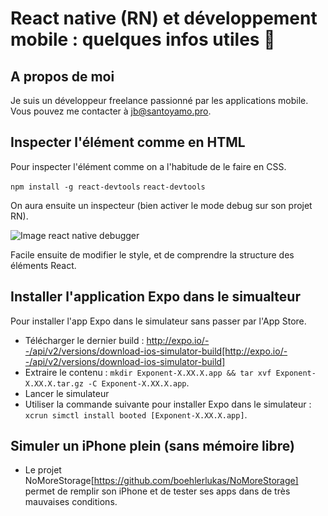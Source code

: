 # React native (RN) et développement mobile : quelques infos utiles 📱

## A propos de moi

Je suis un développeur freelance passionné par les applications mobile. Vous pouvez me contacter à jb@santoyamo.pro.

## Inspecter l'élément comme en HTML

Pour inspecter l'élément comme on a l'habitude de le faire en CSS.

`npm install -g react-devtools`
`react-devtools`

On aura ensuite un inspecteur (bien activer le mode debug sur son projet RN).

![Image react native debugger](https://screen.chauvin.tech/React_Developer_Tools_2018-10-19_14-41-01.png)

Facile ensuite de modifier le style, et de comprendre la structure des éléments React.

## Installer l'application Expo dans le simualteur

Pour installer l'app Expo dans le simulateur sans passer par l'App Store.
- Télécharger le dernier build : http://expo.io/--/api/v2/versions/download-ios-simulator-build[http://expo.io/--/api/v2/versions/download-ios-simulator-build]
- Extraire le contenu : `mkdir Exponent-X.XX.X.app && tar xvf Exponent-X.XX.X.tar.gz -C Exponent-X.XX.X.app`. 
- Lancer le simulateur 
- Utiliser la commande suivante pour installer Expo dans le simulateur : `xcrun simctl install booted [Exponent-X.XX.X.app]`.

## Simuler un iPhone plein (sans mémoire libre)

- Le projet NoMoreStorage[https://github.com/boehlerlukas/NoMoreStorage] permet de remplir son iPhone et de tester ses apps dans de très mauvaises conditions.
